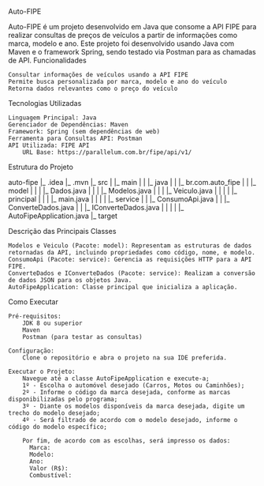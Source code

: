 Auto-FIPE

Auto-FIPE é um projeto desenvolvido em Java que consome a API FIPE para realizar consultas de preços de veículos a partir de informações como marca, modelo e ano. Este projeto foi desenvolvido usando Java com Maven e o framework Spring, sendo testado via Postman para as chamadas de API.
Funcionalidades

    Consultar informações de veículos usando a API FIPE
    Permite busca personalizada por marca, modelo e ano do veículo
    Retorna dados relevantes como o preço do veículo

Tecnologias Utilizadas

    Linguagem Principal: Java
    Gerenciador de Dependências: Maven
    Framework: Spring (sem dependências de web)
    Ferramenta para Consultas API: Postman
    API Utilizada: FIPE API
        URL Base: https://parallelum.com.br/fipe/api/v1/

Estrutura do Projeto

auto-fipe
|_ .idea
|_ .mvn
|_ src
|    |_ main
|    |    |_ java
|    |         |_ br.com.auto_fipe
|    |              |_ model
|    |              |    |_ Dados.java
|    |              |    |_ Modelos.java
|    |              |    |_ Veiculo.java
|    |
|    |              |_ principal
|    |              |    |_ main.java
|    |
|    |              |_ service
|    |                   |_ ConsumoApi.java
|    |                   |_ ConverteDados.java
|    |                   |_ IConverteDados.java
|    |
|    |              |_ AutoFipeApplication.java
|_ target

Descrição das Principais Classes

    Modelos e Veiculo (Pacote: model): Representam as estruturas de dados retornadas da API, incluindo propriedades como código, nome, e modelo.
    ConsumoApi (Pacote: service): Gerencia as requisições HTTP para a API FIPE.
    ConverteDados e IConverteDados (Pacote: service): Realizam a conversão de dados JSON para os objetos Java.
    AutoFipeApplication: Classe principal que inicializa a aplicação.

Como Executar

    Pré-requisitos:
        JDK 8 ou superior
        Maven
        Postman (para testar as consultas)

    Configuração:
        Clone o repositório e abra o projeto na sua IDE preferida.

    Executar o Projeto:
        Navegue até a classe AutoFipeApplication e execute-a;
        1º - Escolha o automóvel desejado (Carros, Motos ou Caminhões);
        2º - Informe o código da marca desejada, conforme as marcas disponibilizadas pelo programa;
        3º - Diante os modelos disponíveis da marca desejada, digite um trecho do modelo desejado;
        4º - Será filtrado de acordo com o modelo desejado, informe o código do modelo específico;

        Por fim, de acordo com as escolhas, será impresso os dados:
          Marca:
          Modelo:
          Ano:
          Valor (R$):
          Combustível:
